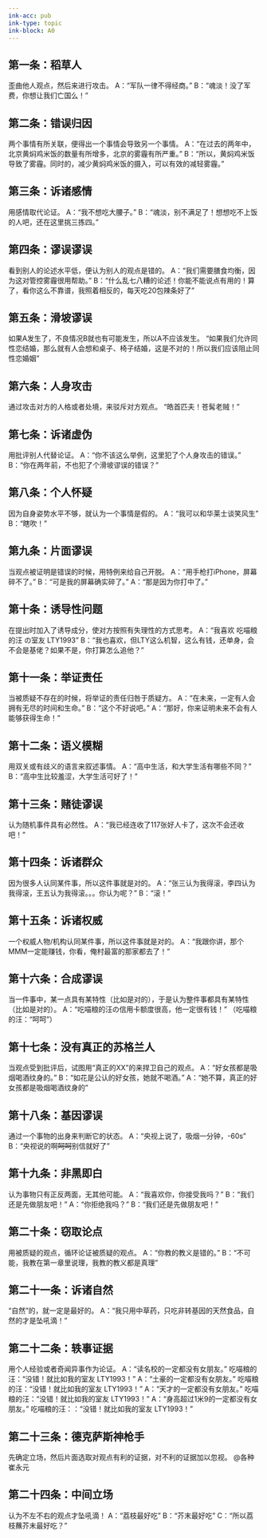 ```yaml
---
ink-acc: pub
ink-type: topic
ink-block: A0
---
```


## 第一条：稻草人
歪曲他人观点，然后来进行攻击。
A：“军队一律不得经商。”
B：“魂淡！没了军费，你想让我们亡国么！”
 
## 第二条：错误归因
两个事情有所关联，便得出一个事情会导致另一个事情。
A：“在过去的两年中，北京黄焖鸡米饭的数量有所增多，北京的雾霾有所严重。”
B：“所以，黄焖鸡米饭导致了雾霾。同时的，减少黄焖鸡米饭的摄入，可以有效的减轻雾霾。”
 
## 第三条：诉诸感情
用感情取代论证。
A：“我不想吃大腰子。”
B：“魂淡，别不满足了！想想吃不上饭的人吧，还在这里挑三拣四。”
 
## 第四条：谬误谬误
看到别人的论述水平低，便认为别人的观点是错的。
A：“我们需要膳食均衡，因为这对管控雾霾很用帮助。”
B：“什么乱七八糟的论述！你能不能说点有用的！算了，看你这么不靠谱，我照着相反的，每天吃20包辣条好了”
 
## 第五条：滑坡谬误
如果A发生了，不良情况B就也有可能发生，所以A不应该发生。
“如果我们允许同性恋结婚，那么就有人会想和桌子、椅子结婚，这是不对的！所以我们应该阻止同性恋婚姻”

## 第六条：人身攻击
通过攻击对方的人格或者处境，来驳斥对方观点。
“皓首匹夫！苍髯老贼！”
 
## 第七条：诉诸虚伪
用批评别人代替论证。
A：“你不该这么举例，这里犯了个人身攻击的错误。”
B：“你在两年前，不也犯了个滑坡谬误的错误？”
 
## 第八条：个人怀疑
因为自身姿势水平不够，就认为一个事情是假的。
A：“我可以和华莱士谈笑风生”
B：“瞎吹！”
 
## 第九条：片面谬误
当观点被证明是错误的时候，用特例来给自己开脱。
A：“用手枪打iPhone，屏幕碎不了。”
B：“可是我的屏幕确实碎了。”
A：“那是因为你打中了。”
 
## 第十条：诱导性问题
在提出时加入了诱导成分，使对方按照有失理性的方式思考。
A：“我喜欢 吃喵粮的汪 の室友 LTY1993”
B：“我也喜欢，但LTY这么机智，这么有钱，还单身，会不会是基佬？如果不是，你打算怎么追他？”
 
## 第十一条：举证责任
当被质疑不存在的时候，将举证的责任归咎于质疑方。
A：“在未来，一定有人会拥有无尽的时间和生命。”
B：“这个不好说吧。”
A：“那好，你来证明未来不会有人能够获得生命！”
 
## 第十二条：语义模糊
用双关或有歧义的语言来叙述事情。
A：“高中生活，和大学生活有哪些不同？”
B：“高中生比较羞涩，大学生活可好了！”
 
## 第十三条：赌徒谬误
认为随机事件具有必然性。
A：“我已经连收了117张好人卡了，这次不会还收吧！”
 
## 第十四条：诉诸群众
因为很多人认同某件事，所以这件事就是对的。
A：“张三认为我得滚，李四认为我得滚，王五认为我得滚。。。你认为呢？”
B：“滚！”
 
## 第十五条：诉诸权威
一个权威人物/机构认同某件事，所以这件事就是对的。
A：“我跟你讲，那个MMM一定能赚钱，你看，俺村最富的那家都去了！”
 
## 第十六条：合成谬误
当一件事中，某一点具有某特性（比如是对的），于是认为整件事都具有某特性（比如是对的）。
A：“吃喵粮的汪の信用卡额度很高，他一定很有钱！”
（吃喵粮的汪：“呵呵”）
 
## 第十七条：没有真正的苏格兰人
当观点受到批评后，试图用“真正的XX”的来捍卫自己的观点。
A：“好女孩都是吸烟喝酒纹身的。”
B：“如花是公认的好女孩，她就不喝酒。”
A：“她不算，真正的好女孩都是吸烟喝酒纹身的”
 
## 第十八条：基因谬误
通过一个事物的出身来判断它的状态。
A：“央视上说了，吸烟一分钟，-60s”
B：“央视说的啊~~呵呵~~别信就好了”
 
## 第十九条：非黑即白
认为事物只有正反两面，无其他可能。
A：“我喜欢你，你接受我吗？”
B：“我们还是先做朋友吧！”
A：“你拒绝我吗？”
B：“我们还是先做朋友吧！”
 
## 第二十条：窃取论点
用被质疑的观点，循环论证被质疑的观点。
A：“你教的教义是错的。”
B：“不可能，我教在第一章里说理，我教的教义都是真理”
 
## 第二十一条：诉诸自然
“自然”的，就一定是最好的。
A：“我只用中草药，只吃非转基因的天然食品，自然的才是坠吼滴！”
 
## 第二十二条：轶事证据
用个人经验或者奇闻异事作为论证。
A：“读名校的一定都没有女朋友。”
吃喵粮的汪：“没错！就比如我的室友 LTY1993！”
A：“土豪的一定都没有女朋友。”
吃喵粮的汪：“没错！就比如我的室友 LTY1993！”
A：“天才的一定都没有女朋友。”
吃喵粮的汪：“没错！就比如我的室友 LTY1993！”
A：“身高超过1米9的一定都没有女朋友。”
吃喵粮的汪：：“没错！就比如我的室友 LTY1993！”
 
## 第二十三条：德克萨斯神枪手
先确定立场，然后片面选取对观点有利的证据，对不利的证据加以忽视。
@各种崔永元
 
## 第二十四条：中间立场
认为不左不右的观点才坠吼滴！
A：“荔枝最好吃”
B：“芥末最好吃”
C：“所以荔枝蘸芥末最好吃？”
 
